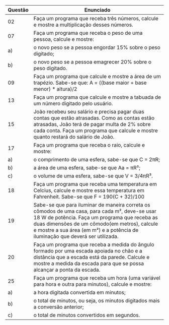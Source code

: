 | Questão | Enunciado|
| ------- | -------- |
| 02      | Faça um programa que receba três números, calcule e mostre a multiplicação desses números.   |
| 07      | Faça um programa que receba o peso de uma pessoa, calcule e mostre:    | 
| a)      | o novo peso se a pessoa engordar 15% sobre o peso digitado;   |
| b)      | o novo peso se a pessoa emagrecer 20% sobre o peso digitado.    |
| 09      | Faça um programa que calcule e mostre a área de um trapézio. Sabe-se que: A = ((base maior + base menor) * altura)/2   |
| 13      | Faça um programa que calcule e mostre a tabuada de um número digitado pelo usuário.    |
| 15      | João recebeu seu salário e precisa pagar duas contas que estão atrasadas. Como as contas estão atrasadas, João terá de pagar multa de 2% sobre cada conta. Faça um programa que calcule e mostre quanto restará do salário de João.  |
| 17      | Faça um programa que receba o raio, calcule e mostre:   |
| a)      | o comprimento de uma esfera, sabe-se que C = 2πR;    |
| b)      | a área de uma esfera, sabe-se que Aa = πR²;    |
| c)      | o volume de uma esfera, sabe-se que V = 3/4πR³.    |
| 18      | Faça um programa que receba uma temperatura em  Celcius, calcule e mostre essa temperatura em Fahrenheit. Sabe-se que F = 190(C + 32)/100  |
| 19      | Sabe-se que para iluminar de maneira correta os cômodos de uma casa, para cada m², deve-se usar 18 W de potência. Faça um programa que receba as duas dimensões de um cômodo(em metros), calcule e mostre a sua área (em m²) e a potência de iluminação que deverá ser utilizada.   |
| 20      | Faça um programa que receba a medida do ângulo formado por uma escada apoiada no chão e a distância que a escada está da parede. Calcule e mostre a medida da escada para que se possa alcançar a ponta da escada.    |
| 25      | Faça um programa que receba um hora (uma variável para hora e outra para minutos), calcule e mostre:  |
| a)      | a hora digitada convertida em minutos;    |
| b)      | o total de minutos, ou seja, os minutos digitados mais a conversão anterior;    |
| c)      | o total de minutos convertidos em segundos.    |


